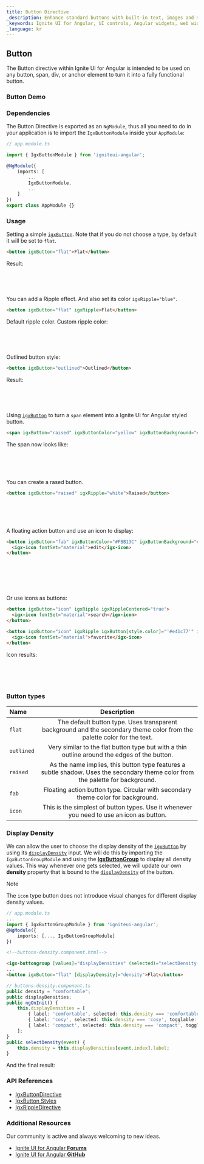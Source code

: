 ```yaml
---
title: Button Directive
_description: Enhance standard buttons with built-in text, images and more features through Ignite UI for Angular Buttons control.
_keywords: Ignite UI for Angular, UI controls, Angular widgets, web widgets, UI widgets, Angular, Native Angular Components Suite, Native Angular Controls, Native Angular Components Library, Angular Buttons components, Angular Buttons controls
_language: kr
---
```


## Button

The Button directive within Ignite UI for Angular is intended to be used on any button, span, div, or anchor element to turn it into a fully functional button.

### Button Demo


<code-view style="height: 436px" 
           data-demos-base-url="{environment:demosBaseUrl}" 
           iframe-src="{environment:demosBaseUrl}/data-entries/buttons-sample-1" >
</code-view>

<div class="divider--half"></div>

### Dependencies

The Button Directive is exported as an `NgModule`, thus all you need to do in your application is to import the `IgxButtonModule` inside your `AppModule`:

```typescript
// app.module.ts

import { IgxButtonModule } from 'igniteui-angular';

@NgModule({
    imports: [
        ...
        IgxButtonModule,
        ...
    ]
})
export class AppModule {}
```

### Usage

Setting a simple [`igxButton`]({environment:angularApiUrl}/classes/igxbuttondirective.html). Note that if you do not choose a type, by default it will be set to `flat`.

```html
<button igxButton="flat">Flat</button>
```

Result:
<div class="sample-container loading" style="height: 48px">
    <iframe seamless width="100%" height="100%" frameborder="0" data-src="{environment:demosBaseUrl}/data-entries/buttons-sample-2" class="lazyload">
</iframe></div>

You can add a Ripple effect. And also set its color `igxRipple="blue"`.

```html
<button igxButton="flat" igxRipple>Flat</button>
```

Default ripple color. Custom ripple color:
<div class="sample-container loading" style="height: 48px">
    <iframe seamless width="100%" height="100%" frameborder="0" data-src="{environment:demosBaseUrl}/data-entries/buttons-sample-3" class="lazyload">
</iframe></div>

Outlined button style:

```html
<button igxButton="outlined">Outlined</button>
```

Result:
<div class="sample-container loading" style="height: 48px">
    <iframe class="lazyload" seamless width="100%" height="100%" frameborder="0" data-src="{environment:demosBaseUrl}/data-entries/buttons-sample-8">
</iframe></div>


Using [`igxButton`]({environment:angularApiUrl}/classes/igxbuttondirective.html) to turn a `span` element into a Ignite UI for Angular styled button.

```html
<span igxButton="raised" igxButtonColor="yellow" igxButtonBackground="#000" igxRipple="yellow">Click me</span>
```

The span now looks like:
<div class="sample-container loading" style="height: 54px">
    <iframe seamless width="100%" height="100%" frameborder="0" data-src="{environment:demosBaseUrl}/data-entries/buttons-sample-4" class="lazyload">
</iframe></div>

You can create a rased button.

```html
<button igxButton="raised" igxRipple="white">Raised</button>
```

<div class="sample-container loading" style="height: 54px">
    <iframe seamless width="100%" height="100%" frameborder="0" data-src="{environment:demosBaseUrl}/data-entries/buttons-sample-5" class="lazyload">
</iframe></div>

A floating action button and use an icon to display:

```html
<button igxButton="fab" igxButtonColor="#FBB13C" igxButtonBackground="#340068" igxRipple="#FBB13C">
  <igx-icon fontSet="material">edit</igx-icon>
</button>
```
<div class="sample-container loading" style="height: 74px">
    <iframe seamless width="100%" height="100%" frameborder="0" data-src="{environment:demosBaseUrl}/data-entries/buttons-sample-6" class="lazyload">
</iframe></div>

Or use icons as buttons:

```html
<button igxButton="icon" igxRipple igxRippleCentered="true">
  <igx-icon fontSet="material">search</igx-icon>
</button>
```
```html
<button igxButton="icon" igxRipple igxButton[style.color]="'#e41c77'" igxRippleCentered="true">
  <igx-icon fontSet="material">favorite</igx-icon>
</button>
```
Icon results:
<div class="sample-container loading" style="height: 54px">
    <iframe seamless width="100%" height="100%" frameborder="0" data-src="{environment:demosBaseUrl}/data-entries/buttons-sample-7" class="lazyload">
</iframe></div>

<div class="divider--half"></div>

### Button types
| Name   | Description |
|:----------|:-------------:|
| `flat` | The default button type. Uses transparent background and the secondary theme color from the palette color for the text. |
| `outlined` |  Very similar to the flat button type but with a thin outline around the edges of the button. |
| `raised` | As the name implies, this button type features a subtle shadow. Uses the secondary theme color from the palette for background. |
| `fab` | Floating action button type. Circular with secondary theme color for background. |
| `icon` | This is the simplest of button types. Use it whenever you need to use an icon as button. |

### Display Density

We can allow the user to choose the display density of the [`igxButton`]({environment:angularApiUrl}/classes/igxbuttondirective.html) by using its [`displayDensity`]({environment:angularApiUrl}/classes/igxbuttondirective.html#displaydensity) input. We will do this by importing the `IgxButtonGroupModule` and using the [**IgxButtonGroup**](button-group.md) to display all density values. This way whenever one gets selected, we will update our own **density** property that is bound to the [`displayDensity`]({environment:angularApiUrl}/classes/igxbuttondirective.html#displaydensity) of the button.

> [!NOTE] 
> The `icon` type button does not introduce visual changes for different display density values.

```typescript
// app.module.ts
...
import { IgxButtonGroupModule } from 'igniteui-angular';
@NgModule({
    imports: [..., IgxButtonGroupModule]
})
```

```html
<!--buttons-density.component.html-->

<igx-buttongroup [values]="displayDensities" (selected)="selectDensity($event)"></igx-buttongroup>
...
<button igxButton="flat" [displayDensity]="density">Flat</button>
```

```typescript
// buttons-density.component.ts
public density = "comfortable";
public displayDensities;
public ngOnInit() {
    this.displayDensities = [
        { label: 'comfortable', selected: this.density === 'comfortable', togglable: true },
        { label: 'cosy', selected: this.density === 'cosy', togglable: true },
        { label: 'compact', selected: this.density === 'compact', togglable: true }
    ];
}
public selectDensity(event) {
    this.density = this.displayDensities[event.index].label;
}
```

And the final result:

<code-view style="height: 300px" 
           data-demos-base-url="{environment:demosBaseUrl}" 
           iframe-src="{environment:demosBaseUrl}/data-entries/buttons-display-density" >
</code-view>

<div class="divider--half"></div>

### API References
<div class="divider--half"></div>

* [IgxButtonDirective]({environment:angularApiUrl}/classes/igxbuttondirective.html)
* [IgxButton Styles]({environment:sassApiUrl}/index.html#function-igx-button-theme)
* [IgxRippleDirective]({environment:angularApiUrl}/classes/igxrippledirective.html)

### Additional Resources
<div class="divider--half"></div>

Our community is active and always welcoming to new ideas.

* [Ignite UI for Angular **Forums**](https://www.infragistics.com/community/forums/f/ignite-ui-for-angular)
* [Ignite UI for Angular **GitHub**](https://github.com/IgniteUI/igniteui-angular)
